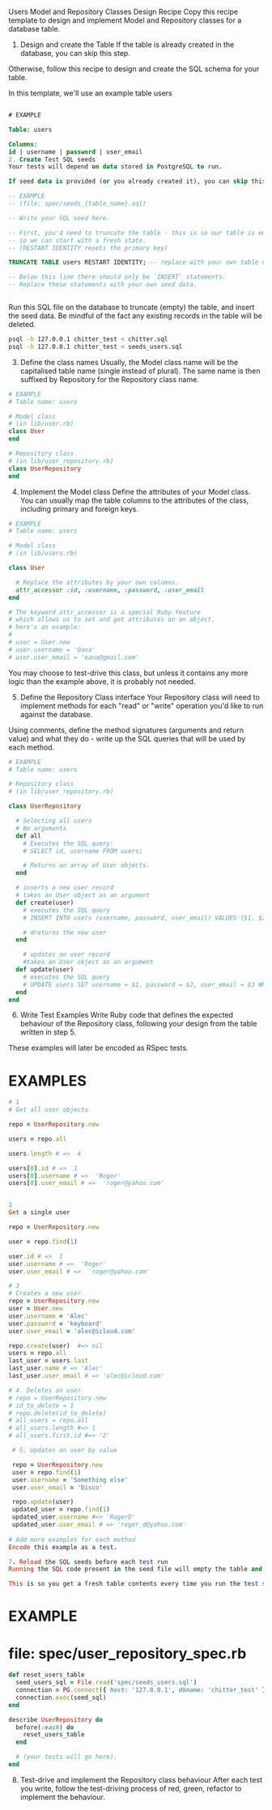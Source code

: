 Users Model and Repository Classes Design Recipe
Copy this recipe template to design and implement Model and Repository classes for a database table.

1. Design and create the Table
If the table is already created in the database, you can skip this step.

Otherwise, follow this recipe to design and create the SQL schema for your table.

In this template, we'll use an example table users

```sql

# EXAMPLE

Table: users

Columns:
id | username | password | user_email
2. Create Test SQL seeds
Your tests will depend on data stored in PostgreSQL to run.

If seed data is provided (or you already created it), you can skip this step.

-- EXAMPLE
-- (file: spec/seeds_{table_name}.sql)

-- Write your SQL seed here. 

-- First, you'd need to truncate the table - this is so our table is emptied between each test run,
-- so we can start with a fresh state.
-- (RESTART IDENTITY resets the primary key)

TRUNCATE TABLE users RESTART IDENTITY; -- replace with your own table name.

-- Below this line there should only be `INSERT` statements.
-- Replace these statements with your own seed data.



```
Run this SQL file on the database to truncate (empty) the table, and insert the seed data. Be mindful of the fact any existing records in the table will be deleted.

```bash
psql -h 127.0.0.1 chitter_test < chitter.sql
psql -h 127.0.0.1 chitter_test < seeds_users.sql

``` 


3. Define the class names
Usually, the Model class name will be the capitalised table name (single instead of plural). The same name is then suffixed by Repository for the Repository class name.
```ruby
# EXAMPLE
# Table name: users

# Model class
# (in lib/user.rb)
class User
end

# Repository class
# (in lib/user_repository.rb)
class UserRepository
end
```
4. Implement the Model class
Define the attributes of your Model class. You can usually map the table columns to the attributes of the class, including primary and foreign keys.
```ruby
# EXAMPLE
# Table name: users

# Model class
# (in lib/users.rb)

class User

  # Replace the attributes by your own columns.
  attr_accessor :id, :username, :password, :user_email
end

# The keyword attr_accessor is a special Ruby feature
# which allows us to set and get attributes on an object,
# here's an example:
#
# user = User.new
# user.username = 'Oana'
# user.user_email = 'oana@gmail.com'

```
You may choose to  test-drive this class, but unless it contains any more logic than the example above, it is probably not needed.

5. Define the Repository Class interface
Your Repository class will need to implement methods for each "read" or "write" operation you'd like to run against the database.

Using comments, define the method signatures (arguments and return value) and what they do - write up the SQL queries that will be used by each method.
```ruby
# EXAMPLE
# Table name: users

# Repository class
# (in lib/user_repository.rb)

class UserRepository

  # Selecting all users
  # No arguments
  def all
    # Executes the SQL query:
    # SELECT id, username FROM users;

    # Returns an array of User objects.
  end

  # inserts a new user record
  # takes an User object as an argument
  def create(user)
    # executes the SQL query
    # INSERT INTO users (username, password, user_email) VALUES ($1, $2, $3);

    # dreturns the new user
  end

    # updates an user record
    #takes an User object as an argument
  def update(user)
    # executes the SQL query
    # UPDATE users SET username = $1, password = $2, user_email = $3 WHERE id = $4;
  end
end
```
6. Write Test Examples
Write Ruby code that defines the expected behaviour of the Repository class, following your design from the table written in step 5.

These examples will later be encoded as RSpec tests.

# EXAMPLES
```ruby
# 1
# Get all user objects

repo = UserRepository.new

users = repo.all

users.length # =>  4

users[0].id # =>  1
users[0].username # =>  'Roger'
users[0].user_email # =>  'roger@yahoo.com'


2
Get a single user

repo = UserRepository.new

user = repo.find(1)

user.id # =>  1
user.username # =>  'Roger'
user.user_email # =>  'roger@yahoo.com'

# 3
# Creates a new user
repo = UserRepository.new
user = User.new
user.username = 'Alec'
user.password = 'keyboard'
user.user_email = 'alec@icloud.com'

repo.create(user)  #=> nil
users = repo.all
last_user = users.last
last_user.name # => 'Alec'
last_user.user_email # => 'alec@icloud.com'

# 4. Deletes an user  
# repo = UserRepository.new
# id_to_delete = 1
# repo.delete(id_to_delete)
# all_users = repo.all
# all_users.length #=> 1
# all_users.first.id #=> '2'

 # 5. Updates an user by value

 repo = UserRepository.new
 user = repo.find(1)
 user.username = 'Something else'
 user.user_email = 'Disco'

 repo.update(user)
 updated_user = repo.find(1)
 updated_user.username #=> 'RogerD'
 updated_user.user_email # => 'roger_d@yahoo.com'
 
# Add more examples for each method
Encode this example as a test.

7. Reload the SQL seeds before each test run
Running the SQL code present in the seed file will empty the table and re-insert the seed data.

This is so you get a fresh table contents every time you run the test suite.
```
# EXAMPLE

# file: spec/user_repository_spec.rb
```ruby
def reset_users_table
  seed_users_sql = File.read('spec/seeds_users.sql')
  connection = PG.connect({ host: '127.0.0.1', dbname: 'chitter_test' })
  connection.exec(seed_sql)
end

describe UserRepository do
  before(:each) do 
    reset_users_table
  end

  # (your tests will go here).
end
```
8. Test-drive and implement the Repository class behaviour
After each test you write, follow the test-driving process of red, green, refactor to implement the behaviour.


